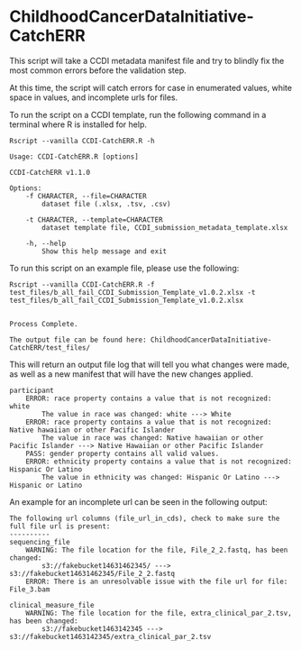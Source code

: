 # ChildhoodCancerDataInitiative-CatchERR
This script will take a CCDI metadata manifest file and try to blindly fix the most common errors before the validation step.

At this time, the script will catch errors for case in enumerated values, white space in values, and incomplete urls for files.

To run the script on a CCDI template, run the following command in a terminal where R is installed for help.

```
Rscript --vanilla CCDI-CatchERR.R -h
```

```
Usage: CCDI-CatchERR.R [options]

CCDI-CatchERR v1.1.0

Options:
	-f CHARACTER, --file=CHARACTER
		dataset file (.xlsx, .tsv, .csv)

	-t CHARACTER, --template=CHARACTER
		dataset template file, CCDI_submission_metadata_template.xlsx

	-h, --help
		Show this help message and exit
```

To run this script on an example file, please use the following:

```
Rscript --vanilla CCDI-CatchERR.R -f test_files/b_all_fail_CCDI_Submission_Template_v1.0.2.xlsx -t test_files/b_all_fail_CCDI_Submission_Template_v1.0.2.xlsx 


Process Complete.

The output file can be found here: ChildhoodCancerDataInitiative-CatchERR/test_files/
```

This will return an output file log that will tell you what changes were made, as well as a new manifest that will have the new changes applied.

```
participant
	ERROR: race property contains a value that is not recognized: white
		The value in race was changed: white ---> White
	ERROR: race property contains a value that is not recognized: Native hawaiian or other Pacific Islander
		The value in race was changed: Native hawaiian or other Pacific Islander ---> Native Hawaiian or other Pacific Islander
	PASS: gender property contains all valid values.
	ERROR: ethnicity property contains a value that is not recognized: Hispanic Or Latino
		The value in ethnicity was changed: Hispanic Or Latino ---> Hispanic or Latino
```

An example for an incomplete url can be seen in the following output:

```
The following url columns (file_url_in_cds), check to make sure the full file url is present:
----------
sequencing_file
	WARNING: The file location for the file, File_2_2.fastq, has been changed:
		s3://fakebucket14631462345/ ---> s3://fakebucket14631462345/File_2_2.fastq
	ERROR: There is an unresolvable issue with the file url for file: File_3.bam

clinical_measure_file
	WARNING: The file location for the file, extra_clinical_par_2.tsv, has been changed:
		s3://fakebucket1463142345 ---> s3://fakebucket1463142345/extra_clinical_par_2.tsv
```
